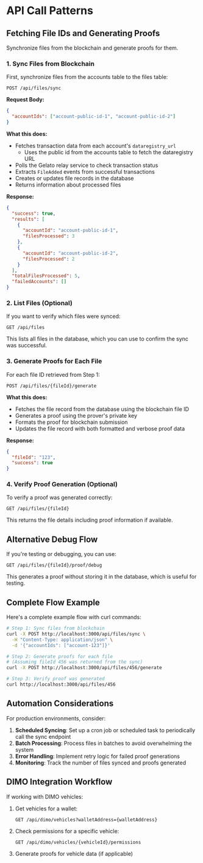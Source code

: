# API Call Patterns

## Fetching File IDs and Generating Proofs

Synchronize files from the blockchain and generate proofs for them.

### 1. Sync Files from Blockchain

First, synchronize files from the accounts table to the files table:

```http
POST /api/files/sync
```

**Request Body:**
```json
{
  "accountIds": ["account-public-id-1", "account-public-id-2"]
}
```

**What this does:**
- Fetches transaction data from each account's `dataregistry_url`
  - Uses the public id from the accounts table to fetch the dataregistry URL
- Polls the Gelato relay service to check transaction status
- Extracts `FileAdded` events from successful transactions
- Creates or updates file records in the database
- Returns information about processed files

**Response:**
```json
{
  "success": true,
  "results": [
    {
      "accountId": "account-public-id-1",
      "filesProcessed": 3
    },
    {
      "accountId": "account-public-id-2",
      "filesProcessed": 2
    }
  ],
  "totalFilesProcessed": 5,
  "failedAccounts": []
}
```

### 2. List Files (Optional)

If you want to verify which files were synced:

```http
GET /api/files
```

This lists all files in the database, which you can use to confirm the sync was successful.

### 3. Generate Proofs for Each File

For each file ID retrieved from Step 1:

```http
POST /api/files/{fileId}/generate
```

**What this does:**
- Fetches the file record from the database using the blockchain file ID
- Generates a proof using the prover's private key
- Formats the proof for blockchain submission
- Updates the file record with both formatted and verbose proof data

**Response:**
```json
{
  "fileId": "123",
  "success": true
}
```

### 4. Verify Proof Generation (Optional)

To verify a proof was generated correctly:

```http
GET /api/files/{fileId}
```

This returns the file details including proof information if available.

## Alternative Debug Flow

If you're testing or debugging, you can use:

```http
GET /api/files/{fileId}/proof/debug
```

This generates a proof without storing it in the database, which is useful for testing.

## Complete Flow Example

Here's a complete example flow with curl commands:

```bash
# Step 1: Sync files from blockchain
curl -X POST http://localhost:3000/api/files/sync \
  -H "Content-Type: application/json" \
  -d '{"accountIds": ["account-123"]}'

# Step 2: Generate proofs for each file
# (Assuming fileId 456 was returned from the sync)
curl -X POST http://localhost:3000/api/files/456/generate

# Step 3: Verify proof was generated
curl http://localhost:3000/api/files/456
```

## Automation Considerations

For production environments, consider:

1. **Scheduled Syncing**: Set up a cron job or scheduled task to periodically call the sync endpoint
2. **Batch Processing**: Process files in batches to avoid overwhelming the system
3. **Error Handling**: Implement retry logic for failed proof generations
4. **Monitoring**: Track the number of files synced and proofs generated

## DIMO Integration Workflow

If working with DIMO vehicles:

1. Get vehicles for a wallet:
   ```http
   GET /api/dimo/vehicles?walletAddress={walletAddress}
   ```

2. Check permissions for a specific vehicle:
   ```http
   GET /api/dimo/vehicles/{vehicleId}/permissions
   ```

3. Generate proofs for vehicle data (if applicable)
